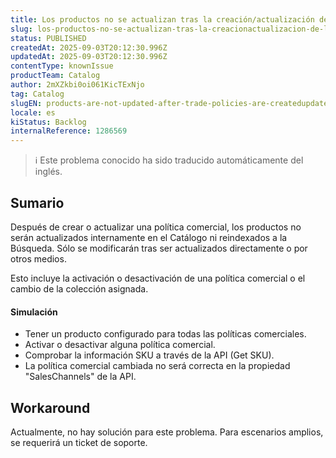 ```yaml
---
title: Los productos no se actualizan tras la creación/actualización de las políticas comerciales
slug: los-productos-no-se-actualizan-tras-la-creacionactualizacion-de-las-politicas-comerciales
status: PUBLISHED
createdAt: 2025-09-03T20:12:30.996Z
updatedAt: 2025-09-03T20:12:30.996Z
contentType: knownIssue
productTeam: Catalog
author: 2mXZkbi0oi061KicTExNjo
tag: Catalog
slugEN: products-are-not-updated-after-trade-policies-are-createdupdated
locale: es
kiStatus: Backlog
internalReference: 1286569
---
```


>ℹ️ Este problema conocido ha sido traducido automáticamente del inglés.

## Sumario


Después de crear o actualizar una política comercial, los productos no serán actualizados internamente en el Catálogo ni reindexados a la Búsqueda. Sólo se modificarán tras ser actualizados directamente o por otros medios.

Esto incluye la activación o desactivación de una política comercial o el cambio de la colección asignada.


#### Simulación



- Tener un producto configurado para todas las políticas comerciales.
- Activar o desactivar alguna política comercial.
- Comprobar la información SKU a través de la API (Get SKU).
- La política comercial cambiada no será correcta en la propiedad "SalesChannels" de la API.

## Workaround


Actualmente, no hay solución para este problema. Para escenarios amplios, se requerirá un ticket de soporte.



